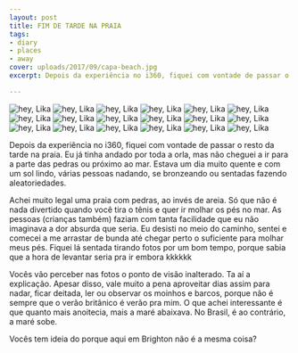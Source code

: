 ```yaml
---
layout: post
title: FIM DE TARDE NA PRAIA
tags:
- diary
- places
- away
cover: uploads/2017/09/capa-beach.jpg
excerpt: Depois da experiência no i360, fiquei com vontade de passar o resto da tarde na praia. Eu já tinha andado por toda a orla, mas não cheguei a ir para a parte das pedras ou próximo ao mar. Estava um dia muito quente e com um sol lindo, varias pessoas nadando, se bronzeando ou sentadas fazendo aleatoriedades.

---
```


<img class="blog-post-image" src="{{ site.baseUrl }}/uploads/2017/09/beach-01.jpg" alt="hey, Lika"/>

<img class="blog-post-image" src="{{ site.baseUrl }}/uploads/2017/09/beach-02.jpg" alt="hey, Lika"/>

<img class="blog-post-image" src="{{ site.baseUrl }}/uploads/2017/09/beach-03.jpg" alt="hey, Lika"/>

<img class="blog-post-image" src="{{ site.baseUrl }}/uploads/2017/09/beach-04.jpg" alt="hey, Lika"/>

<img class="blog-post-image" src="{{ site.baseUrl }}/uploads/2017/09/beach-05.jpg" alt="hey, Lika"/>

<img class="blog-post-image" src="{{ site.baseUrl }}/uploads/2017/09/beach-06.jpg" alt="hey, Lika"/>

<img class="blog-post-image" src="{{ site.baseUrl }}/uploads/2017/09/beach-07.jpg" alt="hey, Lika"/>

<img class="blog-post-image" src="{{ site.baseUrl }}/uploads/2017/09/beach-08.jpg" alt="hey, Lika"/>

<img class="blog-post-image" src="{{ site.baseUrl }}/uploads/2017/09/beach-09.jpg" alt="hey, Lika"/>

<img class="blog-post-image" src="{{ site.baseUrl }}/uploads/2017/09/beach-10.jpg" alt="hey, Lika"/>

<img class="blog-post-image" src="{{ site.baseUrl }}/uploads/2017/09/beach-11.jpg" alt="hey, Lika"/>

<img class="blog-post-image" src="{{ site.baseUrl }}/uploads/2017/09/beach-12.jpg" alt="hey, Lika"/>

<img class="blog-post-image" src="{{ site.baseUrl }}/uploads/2017/09/beach-13.jpg" alt="hey, Lika"/>

<img class="blog-post-image" src="{{ site.baseUrl }}/uploads/2017/09/beach-15.jpg" alt="hey, Lika"/>

<img class="blog-post-image" src="{{ site.baseUrl }}/uploads/2017/09/beach-16.jpg" alt="hey, Lika"/>

<img class="blog-post-image" src="{{ site.baseUrl }}/uploads/2017/09/beach-17.jpg" alt="hey, Lika"/>

<img class="blog-post-image" src="{{ site.baseUrl }}/uploads/2017/09/beach-18.jpg" alt="hey, Lika"/>

<img class="blog-post-image" src="{{ site.baseUrl }}/uploads/2017/09/beach-19.jpg" alt="hey, Lika"/>

Depois da experiência no i360, fiquei com vontade de passar o resto da tarde na praia. Eu já tinha andado por toda a orla, mas não cheguei a ir para a parte das pedras ou próximo ao mar. Estava um dia muito quente e com um sol lindo, várias pessoas nadando, se bronzeando ou sentadas fazendo aleatoriedades.

Achei muito legal uma praia com pedras, ao invés de areia. Só que não é nada divertido quando você tira o tênis e quer ir molhar os pés no mar. As pessoas (crianças também) faziam com tanta facilidade que eu não imaginava a dor absurda que seria. Eu desisti no meio do caminho, sentei e comecei a me arrastar de bunda até chegar perto o suficiente para molhar meus pés. Fiquei lá sentada tirando fotos por um bom tempo, porque sabia que a hora de levantar seria pra ir embora kkkkkk

Vocês vão perceber nas fotos o ponto de visão inalterado. Ta aí a explicação. Apesar disso, vale muito a pena aproveitar dias assim para nadar, ficar deitada, ler ou observar os moinhos e barcos, porque não é sempre que o verão britânico é verão pra mim. O que achei interessante é que quanto mais anoitecia, mais a maré abaixava. No Brasil, é ao contrário, a maré sobe.

Vocês tem ideia do porque aqui em Brighton não é a mesma coisa?
